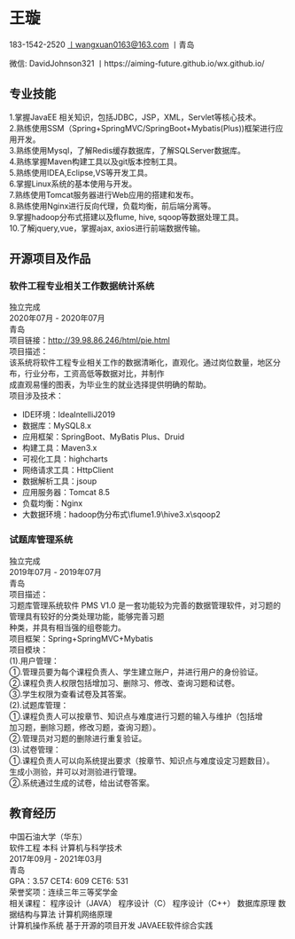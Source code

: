 # 王璇
183-1542-2520 丨wangxuan0163@163.com 丨青岛   

微信: DavidJohnson321 丨https://aiming-future.github.io/wx.github.io/
## 专业技能  
1.掌握JavaEE 相关知识，包括JDBC，JSP，XML，Servlet等核心技术。  
2.熟练使用SSM（Spring+SpringMVC/SpringBoot+Mybatis(Plus))框架进行应用开发。  
3.熟练使用Mysql，了解Redis缓存数据库，了解SQLServer数据库。  
4.熟练掌握Maven构建工具以及git版本控制工具。  
5.熟练使用IDEA,Eclipse,VS等开发工具。  
6.掌握Linux系统的基本使用与开发。  
7.熟练使用Tomcat服务器进行Web应用的搭建和发布。  
8.熟练使用Nginx进行反向代理，负载均衡，前后端分离等。  
9.掌握hadoop分布式搭建以及flume, hive, sqoop等数据处理工具。  
10.了解jquery,vue，掌握ajax, axios进行前端数据传输。    
## 开源项目及作品  
### 软件工程专业相关工作数据统计系统  
独立完成  
2020年07月 - 2020年07月  
青岛  
项目链接：http://39.98.86.246/html/pie.html  
项目描述：  
该系统将软件工程专业相关工作的数据清晰化，直观化。通过岗位数量，地区分布，行业分布，工资高低等数据对比，并制作  
成直观易懂的图表，为毕业生的就业选择提供明确的帮助。  
项目涉及技术：  
- IDE环境：IdeaIntelliJ2019  
- 数据库：MySQL8.x  
- 应用框架：SpringBoot、MyBatis Plus、Druid  
- 构建工具：Maven3.x  
- 可视化工具：highcharts  
- 网络请求工具：HttpClient  
- 数据解析工具：jsoup  
- 应用服务器：Tomcat 8.5  
- 负载均衡：Nginx  
- 大数据环境：hadoop伪分布式\flume1.9\hive3.x\sqoop2  
### 试题库管理系统  
独立完成  
2019年07月 - 2019年07月  
青岛  
项目描述：  
习题库管理系统软件 PMS V1.0 是一套功能较为完善的数据管理软件，对习题的管理具有较好的分类处理功能，能够完善习题  
种类，并具有相当强的组卷能力。  
项目框架：Spring+SpringMVC+Mybatis  
项目模块：  
(1).用户管理：  
①.管理员要为每个课程负责人、学生建立账户，并进行用户的身份验证。  
②.课程负责人权限包括增加习、删除习、修改、查询习题和试卷。  
③.学生权限为查看试卷及其答案。  
(2).试题库管理：  
①.课程负责人可以按章节、知识点与难度进行习题的输入与维护（包括增  
加习题，删除习题，修改习题，查询习题）。  
②.管理员对习题的删除进行重复验证。  
(3).试卷管理：  
①.课程负责人可以向系统提出要求（按章节、知识点与难度设定习题数目）。  
生成小测验，并可以对测验进行管理。  
②.系统通过生成的试卷，给出试卷答案。    
## 教育经历  
中国石油大学（华东）  
软件工程 本科 计算机与科学技术  
2017年09月 - 2021年03月  
青岛  
GPA：3.57 CET4: 609 CET6: 531  
荣誉奖项：连续三年三等奖学金  
相关课程： 程序设计（JAVA） 程序设计（C） 程序设计（C++） 数据库原理 数据结构与算法 计算机网络原理   
计算机操作系统 基于开源的项目开发 JAVAEE软件综合实践  
